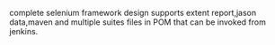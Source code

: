 complete selenium framework design 
supports extent report,jason data,maven and multiple suites files in POM that can be invoked from jenkins.
